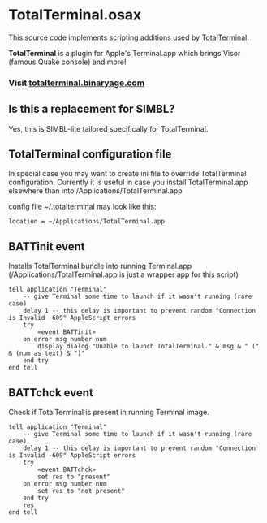 # TotalTerminal.osax

This source code implements scripting additions used by [TotalTerminal](http://totalterminal.binaryage.com).

**TotalTerminal** is a plugin for Apple's Terminal.app which brings Visor (famous Quake console) and more!

<!-- <a href="http://totalterminal.binaryage.com"><img src="http://totalterminal.binaryage.com/shared/img/totalterminal-mainshot.png"></a> -->

### Visit [totalterminal.binaryage.com](http://totalterminal.binaryage.com)

## Is this a replacement for SIMBL?

Yes, this is SIMBL-lite tailored specifically for TotalTerminal.

## TotalTerminal configuration file

In special case you may want to create ini file to override TotalTerminal configuration. Currently it is useful in case you install TotalTerminal.app elsewhere than into /Applications/TotalTerminal.app

config file ~/.totalterminal may look like this:

    location = ~/Applications/TotalTerminal.app

## BATTinit event

Installs TotalTerminal.bundle into running Terminal.app (/Applications/TotalTerminal.app is just a wrapper app for this script)

    tell application "Terminal"
        -- give Terminal some time to launch if it wasn't running (rare case)
        delay 1 -- this delay is important to prevent random "Connection is Invalid -609" AppleScript errors 
        try
            «event BATTinit»
        on error msg number num
            display dialog "Unable to launch TotalTerminal." & msg & " (" & (num as text) & ")"
        end try
    end tell

## BATTchck event

Check if TotalTerminal is present in running Terminal image.

    tell application "Terminal"
        -- give Terminal some time to launch if it wasn't running (rare case)
        delay 1 -- this delay is important to prevent random "Connection is Invalid -609" AppleScript errors 
        try
            «event BATTchck»
            set res to "present"
        on error msg number num
            set res to "not present"
        end try
        res
    end tell
